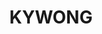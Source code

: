 ---
lastmod: '2025-04-06T06:05:20+00:00'
latitude: -34.902108
layout: suburb
longitude: 146.303599
postcode: '2700'
state: NSW
title: KYWONG
url: /nsw/kywong/
---